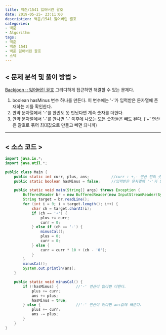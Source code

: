 ```yaml
---
title: 백준/1541 잃어버린 괄호
date: 2019-05-25- 23:11:00
description: 백준/1541 잃어버린 괄호
categories:
- 백준
- Algorithm
tags:
- 백준
- 백준 1541
- 백준 잃어버린 괄호
- 스텍
---
```

## < 문제 분석 및 풀이 방법 >

[Backjoon :: 잃어버린 괄호](https://www.acmicpc.net/problem/1541) 그리디하게 접근하면 해결할 수 있는 문제다.

1. boolean hasMinus 변수 하나를 만든다. 이 변수에는 '-'가 입력받은 문자열에 존재하는 지를 확인한다.
2. 만약 문자열에서 '-'를 한번도 못 만낫다면 계속 숫자를 더한다.
3. 만약 문자열에서 '-'를 만나면 '-' 이후에 나오는 모든 숫자들은 빼도 된다. ('+' 연산은 괄호로 묶어 최대값으로 만들고 빼면 되니까)

***

## < 소스 코드 >

~~~java
import java.io.*;
import java.util.*;

public class Main {
    public static int curr, plus, ans;          //curr : +,- 연산 전의 숫자값 구하기, plus = curr값의 합
    public static boolean hasMinus = false;     //입력받은 문자열에 '-'가 있는지 확인

    public static void main(String[] args) throws Exception {
        BufferedReader br = new BufferedReader(new InputStreamReader(System.in));
        String target = br.readLine();
        for (int i = 0; i < target.length(); i++) {
            char ch = target.charAt(i);
            if (ch == '+') {
                plus += curr;
                curr = 0;
            } else if (ch == '-') {
                minusCal();
                plus = 0;
                curr = 0;
            } else {
                curr = curr * 10 + (ch - '0');
            }
        }
        minusCal();
        System.out.println(ans);
    }

    public static void minusCal() {
        if (!hasMinus) {        //'-' 연산이 없다면 더한다.
            plus += curr;
            ans += plus;
            hasMinus = true;
        } else {                //'-' 연산이 있다면 ans값에 빼준다.
            plus += curr;
            ans -= plus;
        }
    }
}
~~~